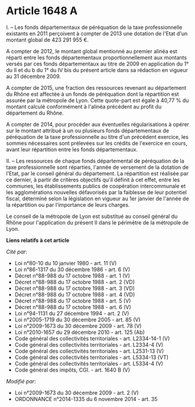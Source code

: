 # Article 1648 A

I. – Les fonds départementaux de péréquation de la taxe professionnelle existants en 2011 perçoivent à compter de 2013 une
dotation de l'Etat d'un montant global de 423 291 955 €.

A compter de 2012, le montant global mentionné au premier alinéa est réparti entre les fonds départementaux
proportionnellement aux montants versés par ces fonds départementaux au titre de 2009 en application du 1° du II et du b du
1° du IV bis du présent article dans sa rédaction en vigueur au 31 décembre 2009.

A compter de 2015, une fraction des ressources revenant au département du Rhône est affectée à un fonds de péréquation dont
la répartition est assurée par la métropole de Lyon. Cette quote-part est égale à 40,77 % du montant calculé conformément à
l'alinéa précédent au profit du département du Rhône.

A compter de 2014, pour procéder aux éventuelles régularisations à opérer sur le montant attribué à un ou plusieurs fonds
départementaux de péréquation de la taxe professionnelle au titre d'un précédent exercice, les sommes nécessaires sont
prélevées sur les crédits de l'exercice en cours, avant leur répartition entre les fonds départementaux.

II. – Les ressources de chaque fonds départemental de péréquation de la taxe professionnelle sont réparties, l'année de
versement de la dotation de l'Etat, par le conseil général du département. La répartition est réalisée par ce dernier, à
partir de critères objectifs qu'il définit à cet effet, entre les communes, les établissements publics de coopération
intercommunale et les agglomérations nouvelles défavorisés par la faiblesse de leur potentiel fiscal, déterminé selon la
législation en vigueur au 1er janvier de l'année de la répartition ou par l'importance de leurs charges.

Le conseil de la métropole de Lyon est substitué au conseil général du Rhône pour l'application du présent II dans le
périmètre de la métropole de Lyon.

**Liens relatifs à cet article**

_Cité par_:

  - Loi n°80-10 du 10 janvier 1980 - art. 11 (V)
  - Loi n°86-1317 du 30 décembre 1986 - art. 6 (V)
  - Décret n°88-988 du 17 octobre 1988 - art. 1 (V)
  - Décret n°88-988 du 17 octobre 1988 - art. 2 (VD)
  - Décret n°88-988 du 17 octobre 1988 - art. 3 (VD)
  - Décret n°88-988 du 17 octobre 1988 - art. 4 (VD)
  - Décret n°88-988 du 17 octobre 1988 - art. 5 (V)
  - Décret n°88-988 du 17 octobre 1988 - art. 6 (V)
  - Loi n°94-1131 du 27 décembre 1994 - art. 2 (V)
  - Loi n°2005-1719 du 30 décembre 2005 - art. 85 (V)
  - Loi n°2009-1673 du 30 décembre 2009 - art. 78 (V)
  - Loi n°2010-1657 du 29 décembre 2010 - art. 125 (Ab)
  - Code général des collectivités territoriales - art. L2334-14-1 (V)
  - Code général des collectivités territoriales - art. L2334-4 (V)
  - Code général des collectivités territoriales - art. L2531-13 (V)
  - Code général des collectivités territoriales - art. L5334-13 (VT)
  - Code général des collectivités territoriales - art. L5334-4 (V)
  - Code général des impôts, CGI. - art. 1640 B (V)

_Modifié par_:

  - Loi n°2009-1673 du 30 décembre 2009 - art. 2 (V)
  - ORDONNANCE n°2014-1335 du 6 novembre 2014 - art. 35
